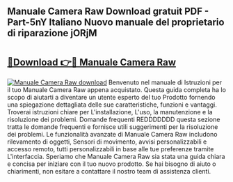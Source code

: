 ## Manuale Camera Raw Download gratuit PDF - Part-5nY Italiano Nuovo manuale del proprietario di riparazione jORjM

# <h2><a href="http://dffgzn.blite.top/?on=Manuale+Camera+Raw">🔗Download 👉🔴 Manuale Camera Raw</a></h2>

[![Manuale Camera Raw download](https://i.imgur.com/lujVjoI.png)](http://dffgzn.blite.top/?on=Manuale+Camera+Raw)
Benvenuto nel manuale di Istruzioni per il tuo Manuale Camera Raw appena acquistato. Questa guida completa ha lo scopo di aiutarti a diventare un utente esperto del tuo Prodotto fornendo una spiegazione dettagliata delle sue caratteristiche, funzioni e vantaggi. Troverai istruzioni chiare per L'installazione, L'uso, la manutenzione e la risoluzione dei problemi. Domande frequenti REDDDDDDD questa sezione tratta le domande frequenti e fornisce utili suggerimenti per la risoluzione dei problemi. Le funzionalità avanzate di Manuale Camera Raw includono rilevamento di oggetti, Sensori di movimento, avvisi personalizzabili e accesso remoto, tutti personalizzabili in base alle tue preferenze tramite L'interfaccia. Speriamo che Manuale Camera Raw sia stata una guida chiara e concisa per iniziare con il tuo nuovo prodotto. Se hai bisogno di aiuto o chiarimenti, non esitare a contattare il nostro team di assistenza clienti.
